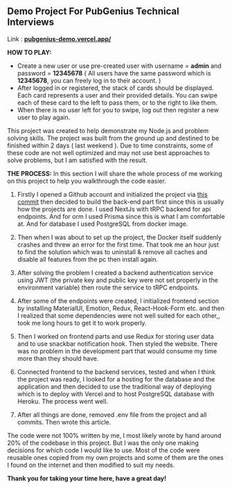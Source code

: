 ## Demo Project For PubGenius Technical Interviews

Link : **[pubgenius-demo.vercel.app/](pubgenius-demo.vercel.app/)**

**HOW TO PLAY:**

 - Create a new user or use pre-created user with username = **admin** and password = **12345678** ( All users have the same password which is **12345678**, you can freely log in to their account. )
 - After logged in or registered, the stack of cards should be displayed. Each card represents a user and their provided details. You can swipe each of these card to the left to pass them, or to the right to like them.
 - When there is no user left for you to swipe, log out then register a new user to play again. 

This project was created to help demonstrate my Node.js and problem solving skills. The project was built from the ground up and destined to be finished within 2 days ( last weekend ). Due to time constraints, some of these code are not well optimized and may not use best approaches to solve problems, but I am satisfied with the result.

**THE PROCESS:**
	In this	section I will share the whole process of me working on this project to help you walkthrough the code easier.
	
 1. Firstly I opened a Github account and initialized the project via [this commit](https://github.com/mummumt/pubgenius-demo/commit/04555b2b1a2d6776798ed9df1f63fb375cbdbd98) then decided to build the back-end part first since this is usually how the projects are done. I used NextJs with tRPC backend for api endpoints. And for orm I used Prisma since this is what I am comfortable at. And for database I used PostgreSQL from docker image.
 2. Then when I was about to set up the project, the Docker itself suddenly crashes and threw an error for the first time. That took me an hour just to find the solution which was to uninstall & remove all caches and disable all features from the pc then install again.
 3. After solving the problem I created a backend authentication service using JWT (the private key and public key were not set properly in the environment variable) then route the service to tRPC endpoints. 
 4. After some of the endpoints were created, I initialized frontend section by installing MaterialUI, Emotion, Redux, React-Hook-Form etc. and then I realized that some dependencies were not well suited for each other,, took me long hours to get it to work properly.
 
 5. Then I worked on frontend parts and use Redux for storing user data and to use snackbar notification hook. Then styled the website. There was no problem in the development part that would consume my time more than they should have.
 6. Connected frontend to the backend services, tested and when I think the project was ready, I looked for a hosting for the database and the application and then decided to use the traditional way of deploying which is to deploy with Vercel and to host PostgreSQL database with Heroku. The process went well.
 7. After all things are done, removed .env file from the project and all commits. Then wrote this article.

The code were not 100% written by me, I most likely wrote by hand around 20% of the codebase in this project. But I was the only one making decisions for which code I would like to use. Most of the code were reusable ones copied from my own projects and some of them are the ones I found on the internet and then modified to suit my needs.
 
 **Thank you for taking your time here, have a great day!**


